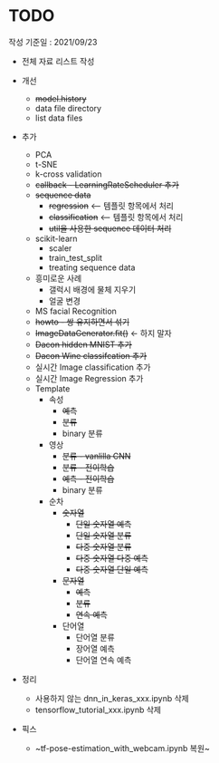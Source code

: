 # TODO

작성 기준일 : 2021/09/23

- 전체 자료 리스트 작성
- 개선
    - ~~model.history~~
    - data file directory
    - list data files
- 추가
    - PCA
    - t-SNE
    - k-cross validation
    - ~~callback - LearningRateScheduler 추가~~
    - ~~sequence data~~
        - ~~regression~~ <-- 템플릿 항목에서 처리
        - ~~classification~~ <-- 템플릿 항목에서 처리
        - ~~util을 사용한 sequence 데이터 처리~~
    - scikit-learn
        - scaler
        - train_test_split
        - treating sequence data
    - 흥미로운 사례 
        - 갤럭시 배경에 물체 지우기
        - 얼굴 변경
    - MS facial Recognition
    - ~~howto - 쌍 유지하면서 섞기~~
    - ~~ImageDataGenerator.fit()~~ <- 하지 말자
    - ~~Dacon hidden MNIST 추가~~
    - ~~Dacon Wine classifcation 추가~~
    - 실시간 Image classification 추가
    - 실시간 Image Regression 추가
    - Template
      - 속성
        - ~~예측~~
        - ~~분류~~
        - binary 분류
      - 영상
        - ~~분류 - vanlilla CNN~~
        - ~~분류 - 전이학습~~
        - ~~예측 - 전이학습~~
        - binary 분류
      - 순차
        - ~~숫자열~~
           - ~~단일 숫자열 예측~~
           - ~~단일 숫자열 분류~~
           - ~~다중 숫자열 분류~~
           - ~~다중 숫자열 다중 예측~~
           - ~~다중 숫자열 단일 예측~~
        - ~~문자열~~
          - ~~예측~~
          - ~~분류~~
          - ~~연속 예측~~
        - 단어열
          - 단어열 분류
          - 장어열 예측
          - 단어열 연속 예측

- 정리
    - 사용하지 않는 dnn_in_keras_xxx.ipynb 삭제
    - tensorflow_tutorial_xxx.ipynb 삭제
- 픽스
    - ~tf-pose-estimation_with_webcam.ipynb 복원~
